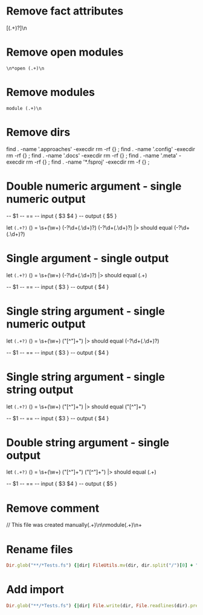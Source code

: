 # Remove fact attributes

\[<Fact>(.+)?\]\n

# Remove open modules

```
\n*open (.+)\n
```

# Remove modules

```
module (.+)\n
```

# Remove dirs

find . -name '.approaches' -execdir rm -rf {} \;
find . -name '.config' -execdir rm -rf {} \;
find . -name '.docs' -execdir rm -rf {} \;
find . -name '.meta' -execdir rm -rf {} \;
find . -name '\*.fsproj' -execdir rm -f {} \;

# Double numeric argument - single numeric output

-- $1
-- ==
-- input { $3 $4 }
-- output { $5 }

let `(.+?)` \(\) =
\s+(\w+) (-?\d+(\.\d+)?) (-?\d+(\.\d+)?) \|> should equal (-?\d+(\.\d+)?)

# Single argument - single output

let `(.+?)` \(\) =
\s+(\w+) (-?\d+(\.\d+)?) \|> should equal (.+)

-- $1
-- ==
-- input { $3 }
-- output { $4 }

# Single string argument - single numeric output

let `(.+?)` \(\) =
\s+(\w+) ("[^"]+") \|> should equal (-?\d+(\.\d+)?)

-- $1
-- ==
-- input { $3 }
-- output { $4 }

# Single string argument - single string output

let `(.+?)` \(\) =
\s+(\w+) ("[^"]+") \|> should equal ("[^"]+")

-- $1
-- ==
-- input { $3 }
-- output { $4 }

# Double string argument - single output

let `(.+?)` \(\) =
\s+(\w+) ("[^"]+") ("[^"]+") \|> should equal (.+)

-- $1
-- ==
-- input { $3 $4 }
-- output { $5 }

# Remove comment

// This file was created manually(.+)\n\nmodule(.+)\n+

# Rename files

```ruby
Dir.glob("**/*Tests.fs") {|dir| FileUtils.mv(dir, dir.split("/")[0] + "/test.fut")}
```

# Add import

```ruby
Dir.glob("**/*Tests.fs") {|dir| File.write(dir, File.readlines(dir).prepend(['import "' + dir.split("/")[0].tr("-", "\_") + '"' + "\n\n" ]).join)}
```
